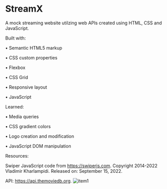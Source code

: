 # StreamX
A mock streaming website utilzing web APIs created using HTML, CSS and JavaScript.

Built with:

• Semantic HTML5 markup

• CSS custom properties

• Flexbox

• CSS Grid

• Responsive layout

• JavaScript

Learned:

• Media queries

• CSS gradient colors

• Logo creation and modification

• JavaScript DOM manipulation

Resources:

Swiper JavaScript code from https://swiperjs.com. Copyright 2014-2022 Vladimir Kharlampidi. Released on: September 15, 2022.

API: https://api.themoviedb.org.
![item1](https://github.com/MacMittenss/StreamX/assets/138247485/c1283308-e487-4c48-bf76-fbba57db0421)
